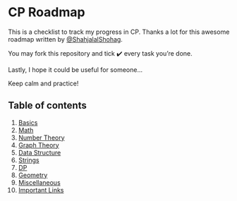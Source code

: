 # CP Roadmap

This is a checklist to track my progress in CP. Thanks a lot for this awesome roadmap written by [@ShahjalalShohag](https://github.com/ShahjalalShohag).

You may fork this repository and tick ✔️ every task you’re done.

Lastly, I hope it could be useful for someone...

Keep calm and practice!

## Table of contents

1. [Basics](content/Basics.md)
2. [Math](content/Math.md)
3. [Number Theory](content/NumberTheory.md)
4. [Graph Theory](content/GraphTheory.md)
5. [Data Structure](content/DataStructure.md)
6. [Strings](content/Strings.md)
7. [DP](content/DP.md)
8. [Geometry](content/Geometry.md)
9. [Miscellaneous](content/Miscellaneous.md) 
10. [Important Links](content/ImportantLinks.md)
